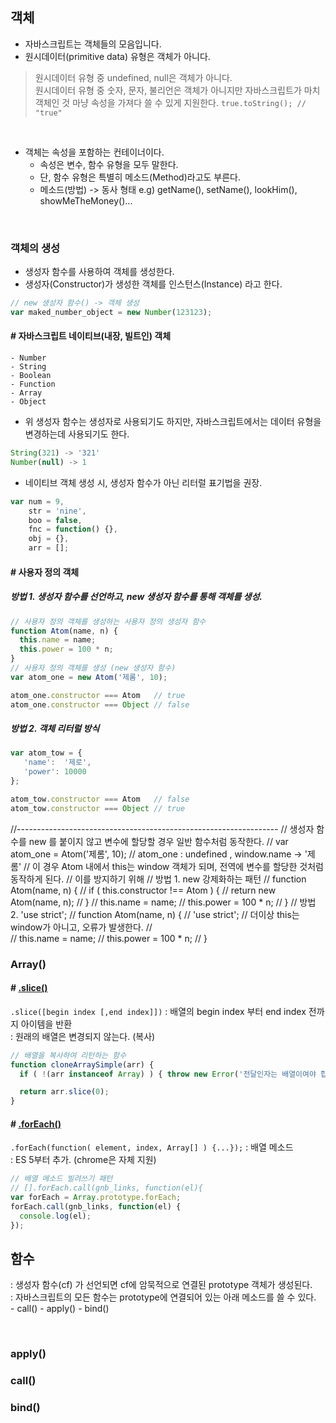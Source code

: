 ## 객체
* 자바스크립트는 객체들의 모음입니다.
* 원시데이터(primitive data) 유형은 객체가 아니다.

> 원시데이터 유형 중 undefined, null은 객체가 아니다.<br>
> 원시데이터 유형 중 숫자, 문자, 불리언은 객체가 아니지만 자바스크립트가 마치 객체인 것 마냥 속성을 가져다 쓸 수 있게 지원한다.
> `true.toString(); // "true"`

<br>

* 객체는 속성을 포함하는 컨테이너이다.
    - 속성은 변수, 함수 유형을 모두 말한다.
    - 단, 함수 유형은 특별히 메소드(Method)라고도 부른다.
    - 메소드(방법) -> 동사 형태 e.g) getName(), setName(), lookHim(), showMeTheMoney()...
<br>

### 객체의 생성
* 생성자 함수를 사용하여 객체를 생성한다.
* 생성자(Constructor)가 생성한 객체를 인스턴스(Instance) 라고 한다.
```js
// new 생성자 함수() -> 객체 생성
var maked_number_object = new Number(123123); 
```

#### # 자바스크립트 네이티브(내장, 빌트인) 객체
    - Number
    - String
    - Boolean
    - Function
    - Array
    - Object
 
* 위 생성자 함수는 생성자로 사용되기도 하지만, 자바스크립트에서는 데이터 유형을 변경하는데 사용되기도 한다.
```js
String(321) -> '321' 
Number(null) -> 1
```

* 네이티브 객체 생성 시, 생성자 함수가 아닌 리터럴 표기법을 권장.
```js
var num = 9,
    str = 'nine',
    boo = false,
    fnc = function() {},
    obj = {},
    arr = [];
```

#### # 사용자 정의 객체
##### 방법 1. 생성자 함수를 선언하고, new 생성자 함수를 통해 객체를 생성.
```js
// 사용자 정의 객체를 생성하는 사용자 정의 생성자 함수 
function Atom(name, n) { 
  this.name = name;
  this.power = 100 * n;
}
// 사용자 정의 객체를 생성 (new 생성자 함수)
var atom_one = new Atom('제롬', 10);

atom_one.constructor === Atom   // true
atom_one.constructor === Object // false
```

##### 방법 2. 객체 리터럴 방식
```js
var atom_tow = {
   'name':  '제로',
   'power': 10000
};

atom_tow.constructor === Atom   // false
atom_tow.constructor === Object // true
```


//-----------------------------------------------------------------
// 생성자 함수를 new 를 붙이지 않고 변수에 할당할 경우 일반 함수처럼 동작한다.
// var atom_one = Atom('제롬', 10); // atom_one : undefined  ,  window.name -> '제롬'
// 이 경우 Atom 내에서 this는 window 객체가 되며, 전역에 변수를 할당한 것처럼 동작하게 된다.
// 이를 방지하기 위해
// 방법 1. new 강제화하는 패턴
// function Atom(name, n) { 
//   if ( this.constructor !== Atom ) {
//      return new Atom(name, n);
//   }
//   this.name = name;
//   this.power = 100 * n;
// }
// 방법 2. 'use strict';
// function Atom(name, n) { 
//   'use strict';    // 더이상 this는 window가 아니고, 오류가 발생한다.
//   
//   this.name = name;
//   this.power = 100 * n;
// }

### Array()
#### # [.slice()](https://developer.mozilla.org/ko/docs/Web/JavaScript/Reference/Global_Objects/Array/slice)
`.slice([begin index [,end index]])`
: 배열의 begin index 부터 end index 전까지 아이템을 반환 <br>
: 원래의 배열은 변경되지 않는다. (복사) <br>
```js
// 배열을 복사하여 리턴하는 함수
function cloneArraySimple(arr) {
  if ( !(arr instanceof Array) ) { throw new Error('전달인자는 배열이여야 합니다.'); }

  return arr.slice(0);
}
```

#### # [.forEach()](https://developer.mozilla.org/ko/docs/Web/JavaScript/Reference/Global_Objects/Array/forEach)
`.forEach(function( element, index, Array[] ) {...});`
: 배열 메소드 <br>
: ES 5부터 추가. (chrome은 자체 지원)
```js
// 배열 메소드 빌려쓰기 패턴
// [].forEach.call(gnb_links, function(el){
var forEach = Array.prototype.forEach;
forEach.call(gnb_links, function(el) {
  console.log(el);
});
```

## 함수
: 생성자 함수(cf) 가 선언되면 cf에 암묵적으로 연결된 prototype 객체가 생성된다. <br>
: 자바스크립트의 모든 함수는 prototype에 연결되어 있는 아래 메소드를 쓸 수 있다. <br>
    - call()
    - apply()
    - bind()

<br>

### apply()

### call()

### bind()

















